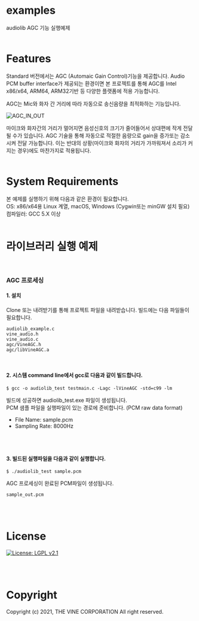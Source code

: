 # examples
audiolib AGC 기능 실행예제
<br/>
<br/>

# Features
Standard 버전에서는 AGC (Automaic Gain Control)기능을 제공합니다.
Audio PCM buffer interface가 제공되는 환경이면 본 프로젝트를 통해 AGC를 Intel x86/x64, ARM64, ARM32기반 등 다양한 플랫폼에 적용 가능합니다.

AGC는 Mic와 화자 간 거리에 따라 자동으로 송신음량을 최적화하는 기능입니다.

![AGC_IN_OUT](https://user-images.githubusercontent.com/75764437/142515569-30c9f4c5-b1ca-4668-93c7-e43e07bab56c.png)

마이크와 화자간의 거리가 멀어지면 음성신호의 크기가 줄어들어서 상대편에 작게 전달될 수가 있습니다.
AGC 기술을 통해 자동으로 적절한 음량으로 gain을 증가또는 감소시켜 전달 가능합니다. 이는 반대의 상황(마이크와 화자의 거리가 가까워져서 소리가 커지는 경우)에도 마찬가지로 적용됩니다.
<br/>
<br/>

# System Requirements
본 예제를 실행하기 위해 다음과 같은 환경이 필요합니다.
<br/>
OS: x86/x64용 Linux 계열, macOS, Windows (Cygwin또는 minGW 설치 필요)
<br/>
컴파일러: GCC 5.X 이상
<br/>
<br/>

# 라이브러리 실행 예제

<br/>

### AGC 프로세싱

#### 1. 설치

Clone 또는 내려받기를 통해 프로젝트 파일을 내려받습니다.
빌드에는 다음 파일들이 필요합니다.
<br/>
```
audiolib_example.c
vine_audio.h
vine_audio.c
agc/VineAGC.h
agc/libVineAGC.a
```

<br/>

#### 2. 시스템 command line에서 gcc로 다음과 같이 빌드합니다.
    
```
$ gcc -o audiolib_test testmain.c -Lagc -lVineAGC -std=c99 -lm
```


빌드에 성공하면 audiolib_test.exe 파일이 생성됩니다.
<br/>
PCM 샘플 파일을 실행파일이 있는 경로에 준비합니다. (PCM raw data format)
<br/>

* File Name: sample.pcm
* Sampling Rate: 8000Hz
<br/>
<br/>

#### 3. 빌드된 실행파일을 다음과 같이 실행합니다.

```
$ ./audiolib_test sample.pcm
```

AGC 프로세싱이 완료된 PCM파일이 생성됩니다.
```
sample_out.pcm
```
   
<br/>
<br/>

# License

[![License: LGPL v2.1](https://img.shields.io/badge/License-LGPL_v2.1-blue.svg)](https://www.gnu.org/licenses/lgpl-2.1)

<br/>
<br/>

# Copyright
Copyright (c) 2021, THE VINE CORPORATION All right reserved.
